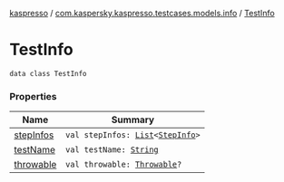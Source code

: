 [kaspresso](../../index.md) / [com.kaspersky.kaspresso.testcases.models.info](../index.md) / [TestInfo](./index.md)

# TestInfo

`data class TestInfo`

### Properties

| Name | Summary |
|---|---|
| [stepInfos](step-infos.md) | `val stepInfos: `[`List`](https://kotlinlang.org/api/latest/jvm/stdlib/kotlin.collections/-list/index.html)`<`[`StepInfo`](../-step-info/index.md)`>` |
| [testName](test-name.md) | `val testName: `[`String`](https://kotlinlang.org/api/latest/jvm/stdlib/kotlin/-string/index.html) |
| [throwable](throwable.md) | `val throwable: `[`Throwable`](https://kotlinlang.org/api/latest/jvm/stdlib/kotlin/-throwable/index.html)`?` |
